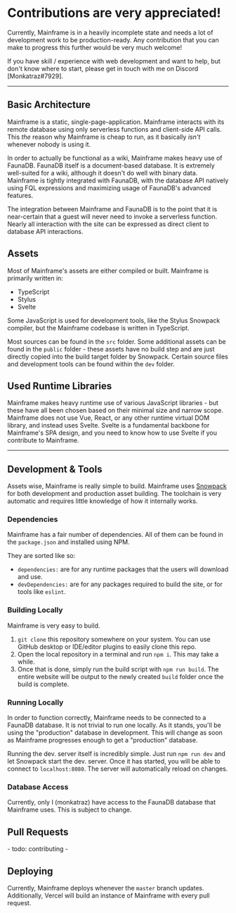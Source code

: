 
# Contributions are very appreciated!

Currently, Mainframe is in a heavily incomplete state and needs a lot of development work to be production-ready. Any contribution that you can make to progress this further would be very much welcome!

If you have skill / experience with web development and want to help, but don't know where to start, please get in touch with me on Discord \[Monkatraz#7929\].

----

## Basic Architecture
Mainframe is a static, single-page-application. Mainframe interacts with its remote database using only serverless functions and client-side API calls. This _the_ reason why Mainframe is cheap to run, as it basically _isn't_ whenever nobody is using it.

In order to actually be functional as a wiki, Mainframe makes heavy use of FaunaDB. FaunaDB itself is a document-based database. It is extremely well-suited for a wiki, although it doesn't do well with binary data. Mainframe is tightly integrated with FaunaDB, with the database API natively using FQL expressions and maximizing usage of FaunaDB's advanced features.

The integration between Mainframe and FaunaDB is to the point that it is near-certain that a guest will never need to invoke a serverless function. Nearly all interaction with the site can be expressed as direct client to database API interactions.

## Assets
Most of Mainframe's assets are either compiled or built. Mainframe is primarily written in:
  * TypeScript
  * Stylus
  * Svelte

Some JavaScript is used for development tools, like the Stylus Snowpack compiler, but the Mainframe codebase is written in TypeScript.

Most sources can be found in the `src` folder. Some additional assets can be found in the `public` folder - these assets have no build step and are just directly copied into the build target folder by Snowpack. Certain source files and development tools can be found within the `dev` folder.

## Used Runtime Libraries
Mainframe makes heavy runtime use of various JavaScript libraries - but these have all been chosen based on their minimal size and narrow scope. Mainframe does not use Vue, React, or any other runtime virtual DOM library, and instead uses Svelte. Svelte is a fundamental backbone for Mainframe's SPA design, and you need to know how to use Svelte if you contribute to Mainframe.

-----

## Development & Tools
Assets wise, Mainframe is really simple to build. Mainframe uses [Snowpack](www.snowpack.dev/) for both development and production asset building. The toolchain is very automatic and requires little knowledge of how it internally works.

### Dependencies
Mainframe has a fair number of dependencies. All of them can be found in the `package.json` and installed using NPM.

They are sorted like so:
  * `dependencies:` are for any runtime packages that the users will download and use.
  * `devDependencies:` are for any packages required to build the site, or for tools like `eslint`.

### Building Locally
Mainframe is very easy to build.

1. `git clone` this repository somewhere on your system. You can use GitHub desktop or IDE/editor plugins to easily clone this repo.
2. Open the local repository in a terminal and run `npm i`. This may take a while.
3. Once that is done, simply run the build script with `npm run build`. The entire website will be output to the newly created `build` folder once the build is complete.

### Running Locally
In order to function correctly, Mainframe needs to be connected to a FaunaDB database. It is not trivial to run one locally. As it stands, you'll be using the "production" database in development. This will change as soon as Mainframe progresses enough to get a "production" database.

Running the dev. server itself is incredibly simple. Just run `npm run dev` and let Snowpack start the dev. server. Once it has started, you will be able to connect to `localhost:8080`. The server will automatically reload on changes.

### Database Access
Currently, only I (monkatraz) have access to the FaunaDB database that Mainframe uses. This is subject to change.

## Pull Requests

\- todo: contributing -

## Deploying
Currently, Mainframe deploys whenever the `master` branch updates. Additionally, Vercel will build an instance of Mainframe with every pull request.